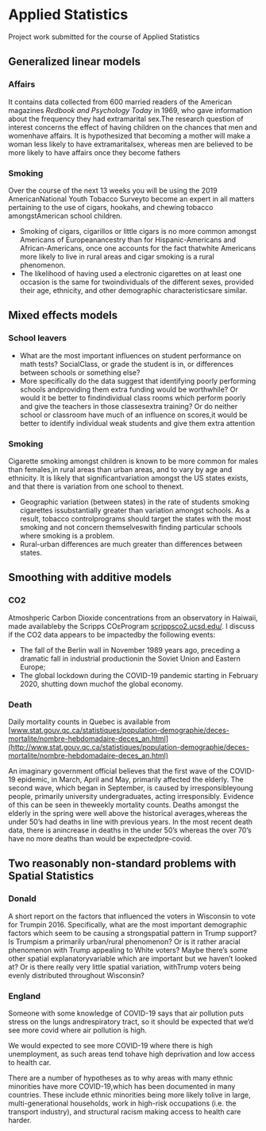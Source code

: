 # Applied Statistics
Project work submitted for the course of Applied Statistics

## Generalized linear models
### Affairs
It contains data collected from 600 married readers of the American magazines *Redbook and Psychology Today* in 1969, who gave information about the frequency they had extramarital sex.The research question of interest concerns the effect of having children on the chances that men and womenhave affairs. It is hypothesized that becoming a mother will make a woman less likely to have extramaritalsex, whereas men are believed to be more likely to have affairs once they become fathers

### Smoking 
Over the course of the next 13 weeks you will be using the 2019 AmericanNational Youth Tobacco Surveyto become an expert in all matters pertaining to the use of cigars, hookahs, and chewing tobacco amongstAmerican school children.

* Smoking of cigars, cigarillos or little cigars is no more common amongst Americans of Europeanancestry than for Hispanic-Americans and African-Americans, once one accounts for the fact thatwhite Americans more likely to live in rural areas and cigar smoking is a rural phenomenon.
* The likelihood of having used a electronic cigarettes on at least one occasion is the same for twoindividuals of the different sexes, provided their age, ethnicity, and other demographic characteristicsare similar.

## Mixed effects models
### School leavers
* What are the most important influences on student performance on math tests? SocialClass, or grade the student is in, or differences between schools or something else?
* More specifically do the data suggest that identifying poorly performing schools andproviding them extra funding would be worthwhile?  Or would it be better to findindividual class rooms which perform poorly and give the teachers in those classesextra training? Or do neither school or classroom have much of an influence on scores,it would be better to identify individual weak students and give them extra attention

### Smoking
Cigarette smoking amongst children is known to be more common for males than females,in rural areas than urban areas, and to vary by age and ethnicity. It is likely that significantvariation amongst the US states exists, and that there is variation from one school to thenext.

* Geographic variation (between states) in the rate of students smoking cigarettes issubstantially greater than variation amongst schools.  As a result, tobacco controlprograms should target the states with the most smoking and not concern themselveswith finding particular schools where smoking is a problem.
* Rural-urban differences are much greater than differences between states.

##  Smoothing with  additive models
### CO2
Atmoshperic Carbon Dioxide concentrations from an observatory in Haiwaii, made availableby the Scripps COεProgram [scrippsco2.ucsd.edu/](https://scrippsco2.ucsd.edu/). I discuss if the CO2 data appears to be impactedby the following events:

* The fall of the Berlin wall in November 1989 years ago, preceding a dramatic fall in industrial productionin the Soviet Union and Eastern Europe;
* The global lockdown during the COVID-19 pandemic starting in February 2020, shutting down muchof the global economy.

### Death
Daily mortality counts in Quebec is available from [www.stat.gouv.qc.ca/statistiques/population-demographie/deces-mortalite/nombre-hebdomadaire-deces_an.html](http://www.stat.gouv.qc.ca/statistiques/population-demographie/deces-mortalite/nombre-hebdomadaire-deces_an.html)

An imaginary government official believes that the first wave of the COVID-19 epidemic, in March, April and May, primarily affected the elderly. The second wave, which began in September, is caused by irresponsibleyoung people, primarily university undergraduates, acting irresponsibly. Evidence of this can be seen in theweekly mortality counts. Deaths amongst the elderly in the spring were well above the historical averages,whereas the under 50’s had deaths in line with previous years. In the most recent death data, there is anincrease in deaths in the under 50’s whereas the over 70’s have no more deaths than would be expectedpre-covid.

## Two reasonably non-standard problems with Spatial Statistics
### Donald
A short report on the factors that influenced the voters in Wisconsin to vote for Trumpin 2016. Specifically, what are the most important demographic factors which seem to be causing a strongspatial pattern in Trump support? Is Trumpism a primarily urban/rural phenomenon? Or is it rather aracial phenomenon with Trump appealing to White voters? Maybe there’s some other spatial explanatoryvariable which are important but we haven’t looked at? Or is there really very little spatial variation, withTrump voters being evenly distributed throughout Wisconsin?

### England
Someone with some knowledge of COVID-19 says that air pollution puts stress on the lungs andrespiratory tract, so it should be expected that we’d see more covid where air pollution is high.

We would expected to see more COVID-19 where there is high unemployment, as such areas tend tohave high deprivation and low access to health car. 

There are a number of hypotheses as to why areas with many ethnic minorities have more COVID-19,which has been documented in many countries. These include ethnic minorities being more likely tolive in large, multi-generational households, work in high-risk occupations (i.e. the transport industry), and structural racism making access to health care harder.
